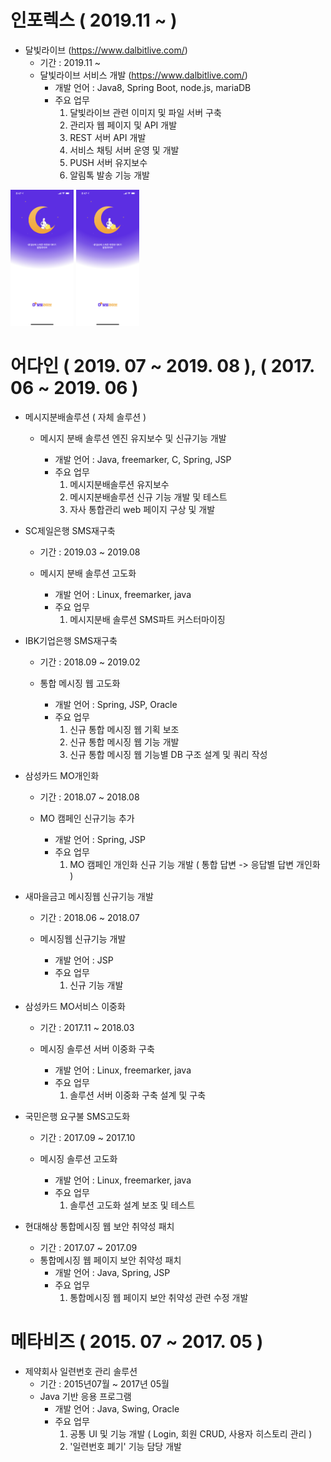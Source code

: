 # 인포렉스 ( 2019.11 ~ )

* 달빛라이브 (https://www.dalbitlive.com/)
  + 기간 : 2019.11 ~
  + 달빛라이브 서비스 개발 (https://www.dalbitlive.com/)
     - 개발 언어 : Java8, Spring Boot, node.js, mariaDB
     - 주요 업무
       1. 달빛라이브 관련 이미지 및 파일 서버 구축
       2. 관리자 웹 페이지 및 API 개발
       3. REST 서버 API 개발
       4. 서비스 채팅 서버 운영 및 개발
       5. PUSH 서버 유지보수
       6. 알림톡 발송 기능 개발

<div>
    <img src="./images/IMG_0152.PNG" width="20%" />
    <img src="./images/IMG_0152.PNG" width="20%" />
</div>

# 어다인 ( 2019. 07 ~ 2019. 08 ), ( 2017. 06 ~ 2019. 06 )

* 메시지분배솔루션 ( 자체 솔루션 )

  + 메시지 분배 솔루션 엔진 유지보수 및 신규기능 개발

     - 개발 언어 : Java, freemarker, C, Spring, JSP
     - 주요 업무 
       1. 메시지분배솔루션 유지보수
       2. 메시지분배솔루션 신규 기능 개발 및 테스트
       3. 자사 통합관리 web 페이지 구상 및 개발

    

* SC제일은행 SMS재구축

  + 기간 : 2019.03 ~ 2019.08

  + 메시지 분배 솔루션 고도화

     - 개발 언어 : Linux, freemarker, java
     - 주요 업무 
       1. 메시지분배 솔루션 SMS파트 커스터마이징

    

* IBK기업은행 SMS재구축

  + 기간 : 2018.09 ~ 2019.02

  + 통합 메시징 웹 고도화

     - 개발 언어 : Spring, JSP, Oracle
     - 주요 업무 
       1. 신규 통합 메시징 웹 기획 보조
       2. 신규 통합 메시징 웹 기능 개발
       3. 신규 통합 메시징 웹 기능별 DB 구조 설계 및 쿼리 작성

    

* 삼성카드 MO개인화

  + 기간 : 2018.07 ~ 2018.08

  + MO 캠페인 신규기능 추가 

     - 개발 언어 : Spring, JSP
     - 주요 업무
       1. MO 캠페인 개인화 신규 기능 개발 ( 통합 답변 -> 응답별 답변 개인화 )

    

* 새마을금고 메시징웹 신규기능 개발

  + 기간 : 2018.06 ~ 2018.07

  + 메시징웹 신규기능 개발 

     - 개발 언어 : JSP
     - 주요 업무
       1. 신규 기능 개발

    

* 삼성카드 MO서비스 이중화

  + 기간 : 2017.11 ~ 2018.03

  + 메시징 솔루션 서버 이중화 구축

     - 개발 언어 : Linux, freemarker, java
     - 주요 업무 
       1. 솔루션 서버 이중화 구축 설계 및 구축

    

* 국민은행 요구불 SMS고도화

  + 기간 : 2017.09 ~ 2017.10

  + 메시징 솔루션 고도화

     - 개발 언어 : Linux, freemarker, java
     - 주요 업무
       1. 솔루션 고도화 설계 보조 및 테스트

    

* 현대해상 통합메시징 웹 보안 취약성 패치

  + 기간 : 2017.07 ~ 2017.09
  + 통합메시징 웹 페이지 보안 취약성 패치
     - 개발 언어 : Java, Spring, JSP
     - 주요 업무
       1. 통합메시징 웹 페이지 보안 취약성 관련 수정 개발 



# 메타비즈 ( 2015. 07 ~ 2017. 05 )

* 제약회사 일련번호 관리 솔루션
  + 기간 : 2015년07월 ~ 2017년 05월
  + Java 기반 응용 프로그램
     - 개발 언어 : Java, Swing, Oracle
     - 주요 업무
       1. 공통 UI 및 기능 개발 ( Login, 회원 CRUD, 사용자 히스토리 관리 )
       2. '일련번호 폐기' 기능 담당 개발

